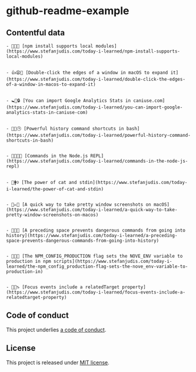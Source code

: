 # github-readme-example

## Contentful data






























<!-- CONTENTFUL_START -->

    - 🌲🐮💱 [npm install supports local modules](https://www.stefanjudis.com/today-i-learned/npm-install-supports-local-modules)
  

    - 👍😫🚜 [Double-click the edges of a window in macOS to expand it](https://www.stefanjudis.com/today-i-learned/double-click-the-edges-of-a-window-in-macos-to-expand-it)
  

    - 🚼🚋🔒 [You can import Google Analytics Stats in caniuse.com](https://www.stefanjudis.com/today-i-learned/you-can-import-google-analytics-stats-in-caniuse-com)
  

    - 🌸🐎🕒 [Powerful history command shortcuts in bash](https://www.stefanjudis.com/today-i-learned/powerful-history-command-shortcuts-in-bash)
  

    - 🐠👋🇷🇺 [Commands in the Node.js REPL](https://www.stefanjudis.com/today-i-learned/commands-in-the-node-js-repl)
  

    - 🍒🚹☺️ [The power of cat and stdin](https://www.stefanjudis.com/today-i-learned/the-power-of-cat-and-stdin)
  

    - 🍗✏️🙏 [A quick way to take pretty window screenshots on macOS](https://www.stefanjudis.com/today-i-learned/a-quick-way-to-take-pretty-window-screenshots-on-macos)
  

    - 🐍😆🗻 [A preceding space prevents dangerous commands from going into history](https://www.stefanjudis.com/today-i-learned/a-preceding-space-prevents-dangerous-commands-from-going-into-history)
  

    - 👣🗿😆 [The NPM_CONFIG_PRODUCTION flag sets the NOVE_ENV variable to production in npm scripts](https://www.stefanjudis.com/today-i-learned/the-npm_config_production-flag-sets-the-nove_env-variable-to-production-in)
  

    - 🎋📒♑️ [Focus events include a relatedTarget property](https://www.stefanjudis.com/today-i-learned/focus-events-include-a-relatedtarget-property)
  
<!-- CONTENTFUL_END -->
  
  
  
  
  
  
  
  
  
  
  
  
  
  
  
  
  
  
  
  
  
  
  
  
  
  
  
  
  

## Code of conduct

This project underlies [a code of conduct](./CODE-OF-CONDUCT.md).

## License

This project is released under [MIT license](./LICENSE).
